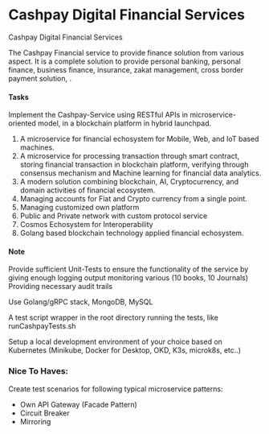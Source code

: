 # Cashpay Digital Financial Services

Cashpay Digital Financial Services

The Cashpay Financial service to provide finance solution from various aspect. It is a complete solution to provide personal banking, personal finance, business finance, insurance, zakat management, cross border payment solution, .

#### Tasks
Implement the Cashpay-Service using RESTful APIs in microservice-oriented model, in a blockchain platform in hybrid launchpad.

1. A microservice for financial echosystem for Mobile, Web, and IoT based machines.
2. A microservice for processing transaction through smart contract, storing financial transaction in blockchain platform, verifying through consensus mechanism and Machine learning for financial data analytics.
3. A modern solution combining blockchain, AI, Cryptocurrency, and domain activities of financial ecosystem.
4. Managing accounts for Fiat and Crypto currency from a single point.
5. Managing customized own platform
6. Public and Private network with custom protocol service
7. Cosmos Echosystem for Interoperability
8. Golang based blockchain technology applied financial echosystem.

#### Note
Provide sufficient Unit-Tests to ensure the functionality of the service by giving enough logging output monitoring various (10 books, 10 Journals)
Providing necessary audit trails

Use Golang/gRPC stack, MongoDB, MySQL

A test script wrapper in the root directory running the tests, like runCashpayTests.sh

Setup a local development environment of your choice based on Kubernetes (Minikube, Docker for Desktop, OKD, K3s, microk8s, etc..)

### Nice To Haves:

Create test scenarios for following typical microservice patterns:
- Own API Gateway (Facade Pattern)
- Circuit Breaker
- Mirroring




